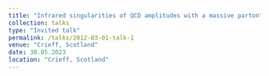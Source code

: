 ```yaml
---
title: "Infrared singularities of QCD amplitudes with a massive parton"
collection: talks
type: "Invited talk"
permalink: /talks/2012-03-01-talk-1
venue: "Crieff, Scotland"
date: 30.05.2023
location: "Crieff, Scotland"
---
```

